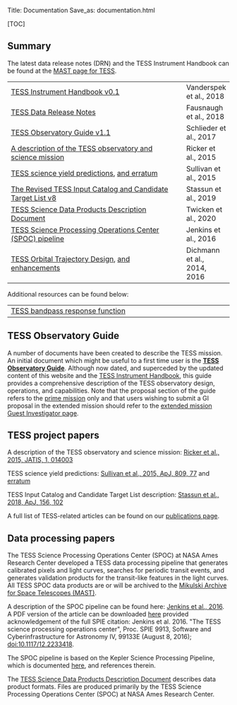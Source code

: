 Title: Documentation
Save_as: documentation.html

[TOC]

## Summary

The latest data release notes (DRN) and the TESS Instrument Handbook
can be found at the [MAST page for
TESS](https://archive.stsci.edu/tess/index.html#documents).

<table class="table table-striped table-hover" style="max-width:55em;">

<tr>
    <td style="width: 35em;"><a
    href='https://archive.stsci.edu/missions/tess/doc/TESS_Instrument_Handbook_v0.1.pdf'>TESS
    Instrument Handbook v0.1</a></td>
    <td>Vanderspek et al., 2018</td>
  </tr>

<tr>
    <td style="width: 35em;"><a
    href='https://archive.stsci.edu/tess/tess_drn.html'>TESS
    Data Release Notes</a></td>
    <td>Fausnaugh et al., 2018</td>
  </tr>

  <tr>
    <td style="width: 35em;"><a
    href='docs/TESS_observatory_guide_v1.1.pdf'>TESS Observatory Guide
    v1.1</a></td>
    <td>Schlieder et al., 2017</td>
  </tr>

  <tr>
    <td style="width: 35em;"><a href='http://adsabs.harvard.edu/abs/2015JATIS...1a4003R'>A description of the TESS observatory and science mission</a></td>
    <td>Ricker et al., 2015</td>
  </tr>

  <tr>
    <td style="width: 35em;"><a
    href='http://adsabs.harvard.edu/abs/2015ApJ...809...77S'>TESS
    science yield predictions</a>, <a href='http://adsabs.harvard.edu/abs/2017ApJ...837...99S'>and erratum</a></td>
    <td>Sullivan et al., 2015</td>
  </tr>

  <tr>
    <td style="width: 35em;"><a href='https://ui.adsabs.harvard.edu/abs/2019AJ....158..138S'>The Revised TESS Input Catalog and Candidate Target List v8</a></td>
    <td>Stassun et al., 2019</td>
  </tr>

  <tr>
    <td style="width: 35em;"><a href='https://archive.stsci.edu/missions/tess/doc/EXP-TESS-ARC-ICD-TM-0014-Rev-F.pdf'>TESS Science Data Products Description Document</a></td>
    <td>Twicken et al., 2020</td>
  </tr>

  <tr>
    <td style="width: 35em;"><a href='docs/jenkinsSPIE2016-copyright.pdf'>TESS Science Processing Operations Center (SPOC) pipeline</a></td>
    <td>Jenkins et al., 2016</td>
  </tr>

  <tr>
    <td style="width: 35em;"><a href='https://ntrs.nasa.gov/archive/nasa/casi.ntrs.nasa.gov/20140007518.pdf'>TESS Orbital Trajectory Design</a>, <a href='https://ntrs.nasa.gov/archive/nasa/casi.ntrs.nasa.gov/20160010502.pdf'>and enhancements</a></td>
    <td>Dichmann et al., 2014, 2016</td>
  </tr>

</table>


Additional resources can be found below:

<table class="table table-striped table-hover" style="max-width:55em;">

  <tr>
    <td style="width: 35em;"><a
    href='data/tess-response-function-v2.0.csv'>TESS bandpass response function</a></td>
    <td> </td>
  </tr>

</table>

## TESS Observatory Guide
A number of documents have been created to describe the TESS mission. An initial document which might be useful to a first time user is the **[TESS Observatory Guide](docs/TESS_observatory_guide_v1.1.pdf)**. Although now dated, and superceded by the updated content of this website and the [TESS Instrument Handbook](https://archive.stsci.edu/missions/tess/doc/TESS_Instrument_Handbook_v0.1.pdf), this guide provides a comprehensive description of the TESS observatory design, operations, and capabilities. Note that the proposal section of the guide refers to the [prime mission]() only and that users wishing to submit a GI proposal in the extended mission should refer to the [extended mission](extended.html) [Guest Investigator page](proposing-investigations.html).


## TESS project papers

A description of the TESS observatory and science mission: [Ricker et al., 2015, JATIS, 1, 014003](http://adsabs.harvard.edu/abs/2015JATIS...1a4003R)
 
TESS science yield predictions: [Sullivan et al., 2015, ApJ, 809, 77](http://adsabs.harvard.edu/abs/2015ApJ...809...77S) and [erratum](http://adsabs.harvard.edu/abs/2017ApJ...837...99S)
 
TESS Input Catalog and Candidate Target List description: [Stassun et al., 2018, ApJ, 156, 102](https://iopscience.iop.org/article/10.3847/1538-3881/aad050/pdf)


A full list of TESS-related articles can be found on our
[publications page](publications.html).


## Data processing papers

The TESS Science Processing Operations Center (SPOC) at NASA Ames
Research Center developed a TESS data processing pipeline that
generates calibrated pixels and light curves, searches for periodic
transit events, and generates validation products for the transit-like
features in the light curves. All TESS SPOC data products are or will be archived to the [Mikulski Archive for Space Telescopes (MAST)](https://archive.stsci.edu/tess/).

A description of the SPOC pipeline can be found here: [Jenkins et al., 2016](http://adsabs.harvard.edu/abs/2016SPIE.9913E..3EJ). A PDF version of the article can be downloaded [here](docs/jenkinsSPIE2016-copyright.pdf) provided acknowledgement of the full SPIE citation: Jenkins et al. 2016. "The TESS science processing operations center", Proc. SPIE 9913, Software and Cyberinfrastructure for Astronomy IV, 99133E (August 8, 2016); [doi:10.1117/12.2233418](http://dx.doi.org/10.1117/12.2233418). 

The SPOC pipeline is based on the Kepler Science Processing Pipeline, which is documented [here](http://adsabs.harvard.edu/abs/2010ApJ...713L..87J), and references therein.

The [TESS Science Data Products Description Document](https://archive.stsci.edu/missions/tess/doc/EXP-TESS-ARC-ICD-TM-0014.pdf) describes data product formats. Files are produced primarily by the TESS Science Processing Operations Center (SPOC) at NASA Ames Research Center.





<!-- ## Additional Links

[NASA TESS homepage](https://tess.gsfc.nasa.gov/)

[MIT TESS website](http://tess.mit.edu/)

[TESS GI Program website](https://heasarc.gsfc.nasa.gov/docs/tess/)

[TESS GI Program ROSES Solicitation](https://nspires.nasaprs.com/external/solicitations/summary.do?method=init&solId={7136D288-E4F8-8657-F280-6A4318467883}&path=open)   (TBD)

[TESS GI RPS page](https://heasarc.gsfc.nasa.gov/ark/tess/)  (TBD)

[TESS public data access at MAST](https://archive.stsci.edu/tess/) -->
 









